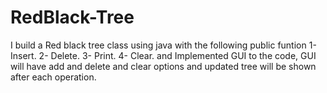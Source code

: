# RedBlack-Tree
I build a Red black tree class using java with the following public funtion
1-Insert.
2- Delete.
3- Print.
4- Clear.
and Implemented GUI to the code, GUI will have add and delete  and clear options and updated tree will be shown after each operation.
